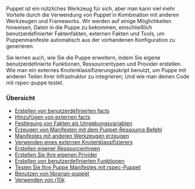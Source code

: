 Puppet ist ein nützliches Werkzeug für sich, aber man kann viel mehr Vorteile durch die Verwendung von Puppet in Kombination mit anderen Werkzeugen und Frameworks. Wir werden auf einige Möglichkeiten hinweisen, Daten in die Puppe zu bekommen, einschließlich benutzerdefinierter Faktenfakten, externen Fakten und Tools, um Puppenmanifeste automatisch aus der vorhandenen Konfiguration zu generieren.

Sie lernen auch, wie Sie die Puppe erweitern, indem Sie eigene benutzerdefinierte Funktionen, Ressourcentypen und Provider erstellen. Wie man ein externes Knotenklassifizierungsskript benutzt, um Puppe mit anderen Teilen Ihrer Infrastruktur zu integrieren; Und wie man deinen Code mit rspec-puppe testet.


### Übersicht

* [Erstellen von benutzerdefinierten facts](../puppet4-externe-tools-ecosystem)
* [Hinzufügen von externen facts](../puppet4-externe-tools-ecosystem)
* [Festlegung von Fakten als Umgebungsvariablen](../puppet4-externe-tools-ecosystem)
* [Erzeugen von Manifesten mit dem Puppet-Ressource Befehl](../puppet4-externe-tools-ecosystem)
* [Manifestes mit anderen Werkzeugen erzeugen](../puppet4-externe-tools-ecosystem)
* [Verwenden eines externen Knotenklassifizierers](../puppet4-externe-tools-ecosystem)
* [Erstellen eigener Ressourcentypen](../puppet4-externe-tools-ecosystem)
* [Erstellen Sie Ihre eigenen Privider](../puppet4-externe-tools-ecosystem)
* [Erstellen von benutzerdefinierten Funktionen](../puppet4-externe-tools-ecosystem)
* [Testen Sie Ihre Puppe Manifestes mit rspec-Puppet](../puppet4-externe-tools-ecosystem)
* [Benutzen von librarian-puppet](../puppet4-externe-tools-ecosystem)
* [Verwenden von r10k](../puppet4-externe-tools-ecosystem)